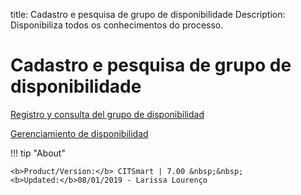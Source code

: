 title:  Cadastro e pesquisa de grupo de disponibilidade
Description: Disponibiliza todos os conhecimentos do processo. 
# Cadastro e pesquisa de grupo de disponibilidade

[Registro y consulta del grupo de disponibilidad](/es-es/citsmart-platform-7/processes/availability/availability-group.html)

[Gerenciamiento de disponibilidad](/es-es/citsmart-platform-7/processes/availability/availability-management.html)

!!! tip "About"

    <b>Product/Version:</b> CITSmart | 7.00 &nbsp;&nbsp;
    <b>Updated:</b>08/01/2019 - Larissa Lourenço
